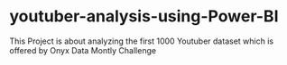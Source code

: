 # youtuber-analysis-using-Power-BI
This Project is about analyzing the first 1000 Youtuber dataset which is offered by Onyx Data Montly Challenge
